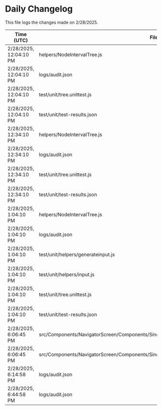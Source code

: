 # Daily Changelog

This file logs the changes made on 2/28/2025.

| Time (UTC)             | Files Modified                    | Changes (Addition/Deletion) |
|------------------------|-----------------------------------|-----------------------------|
| 2/28/2025, 12:04:10 PM | helpers/NodeIntervalTree.js | 18 Additions & 14 Deletions |
| 2/28/2025, 12:04:10 PM | logs/audit.json | 5 Additions & 5 Deletions |
| 2/28/2025, 12:04:10 PM | test/unit/tree.unittest.js | 10 Additions & 9 Deletions |
| 2/28/2025, 12:04:10 PM | test/unit/test-results.json | 0 Additions & 0 Deletions |
| 2/28/2025, 12:34:10 PM | helpers/NodeIntervalTree.js | 22 Additions & 12 Deletions|
| 2/28/2025, 12:34:10 PM | logs/audit.json | 5 Additions & 5 Deletions|
| 2/28/2025, 12:34:10 PM | test/unit/tree.unittest.js | 2 Additions & 1 Deletions|
| 2/28/2025, 12:34:10 PM | test/unit/test-results.json | 0 Additions & 0 Deletions|
| 2/28/2025, 1:04:10 PM | helpers/NodeIntervalTree.js | 5 Additions & 10 Deletions|
| 2/28/2025, 1:04:10 PM | logs/audit.json | 5 Additions & 5 Deletions|
| 2/28/2025, 1:04:10 PM | test/unit/helpers/generateinput.js | 1 Additions & 1 Deletions|
| 2/28/2025, 1:04:10 PM | test/unit/helpers/input.js | 5150 Additions & 671 Deletions|
| 2/28/2025, 1:04:10 PM | test/unit/tree.unittest.js | 10 Additions & 9 Deletions|
| 2/28/2025, 1:04:10 PM | test/unit/test-results.json | 0 Additions & 0 Deletions|
| 2/28/2025, 6:06:45 PM | src/Components/NavigatorScreen/Components/SingleMRCard/CardBodyNoImageRed/CardBodyNoImageRed.js | 1 Additions & 1 Deletions|
| 2/28/2025, 6:06:45 PM | src/Components/NavigatorScreen/Components/SingleMRCard/CardBodyRed/CardBodyRed.js | 1 Additions & 1 Deletions|
| 2/28/2025, 6:14:58 PM | logs/audit.json | 5 Additions & 5 Deletions|
| 2/28/2025, 6:44:58 PM | logs/audit.json | 5 Additions & 5 Deletions|
